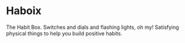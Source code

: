 # Haboix
The Habit Box. Switches and dials and flashing lights, oh my! Satisfying physical things to help you build positive habits.
